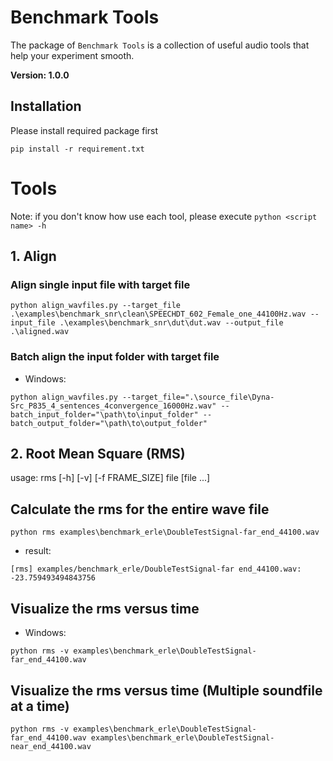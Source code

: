 # Benchmark Tools
The package of `Benchmark Tools` is a collection of useful audio tools that help your experiment smooth.

**Version: 1.0.0**

## Installation
Please install required package first
```
pip install -r requirement.txt
```

# Tools
Note: if you don't know how use each tool, please execute `python <script name> -h`

## 1. Align

### Align single input file with target file

```
python align_wavfiles.py --target_file .\examples\benchmark_snr\clean\SPEECHDT_602_Female_one_44100Hz.wav --input_file .\examples\benchmark_snr\dut\dut.wav --output_file .\aligned.wav
```

### Batch align the input folder with target file

* Windows:
```
python align_wavfiles.py --target_file=".\source_file\Dyna-Src_P835_4_sentences_4convergence_16000Hz.wav" --batch_input_folder="\path\to\input_folder" --batch_output_folder="\path\to\output_folder"
```

## 2. Root Mean Square (RMS)
usage: rms [-h] [-v] [-f FRAME_SIZE] file [file ...]

Calculate the rms for the entire wave file
---
```
python rms examples\benchmark_erle\DoubleTestSignal-far_end_44100.wav
```
* result:
```
[rms] examples/benchmark_erle/DoubleTestSignal-far end_44100.wav: -23.759493494843756
```

Visualize the rms versus time
---
* Windows:
```
python rms -v examples\benchmark_erle\DoubleTestSignal-far_end_44100.wav
```

Visualize the rms versus time (Multiple soundfile at a time)
---
```
python rms -v examples\benchmark_erle\DoubleTestSignal-far_end_44100.wav examples\benchmark_erle\DoubleTestSignal-near_end_44100.wav
```
